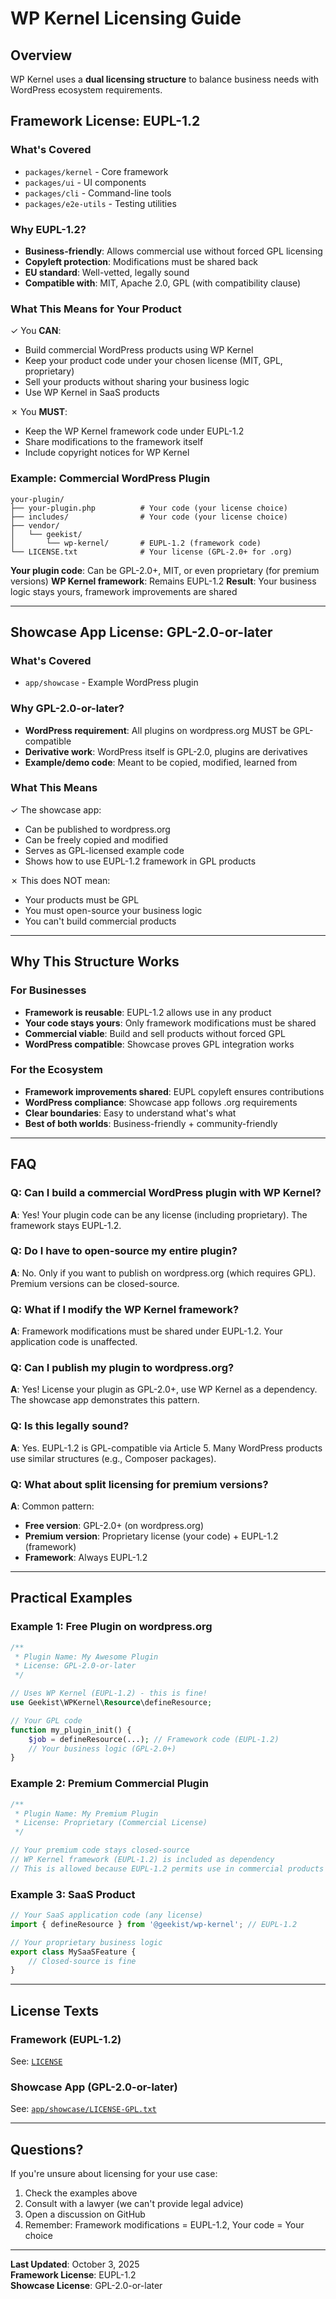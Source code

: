 # WP Kernel Licensing Guide

## Overview

WP Kernel uses a **dual licensing structure** to balance business needs with WordPress ecosystem requirements.

## Framework License: EUPL-1.2

### What's Covered

- `packages/kernel` - Core framework
- `packages/ui` - UI components
- `packages/cli` - Command-line tools
- `packages/e2e-utils` - Testing utilities

### Why EUPL-1.2?

- **Business-friendly**: Allows commercial use without forced GPL licensing
- **Copyleft protection**: Modifications must be shared back
- **EU standard**: Well-vetted, legally sound
- **Compatible with**: MIT, Apache 2.0, GPL (with compatibility clause)

### What This Means for Your Product

✓ You **CAN**:

- Build commercial WordPress products using WP Kernel
- Keep your product code under your chosen license (MIT, GPL, proprietary)
- Sell your products without sharing your business logic
- Use WP Kernel in SaaS products

✗ You **MUST**:

- Keep the WP Kernel framework code under EUPL-1.2
- Share modifications to the framework itself
- Include copyright notices for WP Kernel

### Example: Commercial WordPress Plugin

```
your-plugin/
├── your-plugin.php          # Your code (your license choice)
├── includes/                # Your code (your license choice)
├── vendor/
│   └── geekist/
│       └── wp-kernel/       # EUPL-1.2 (framework code)
└── LICENSE.txt              # Your license (GPL-2.0+ for .org)
```

**Your plugin code**: Can be GPL-2.0+, MIT, or even proprietary (for premium versions)
**WP Kernel framework**: Remains EUPL-1.2
**Result**: Your business logic stays yours, framework improvements are shared

---

## Showcase App License: GPL-2.0-or-later

### What's Covered

- `app/showcase` - Example WordPress plugin

### Why GPL-2.0-or-later?

- **WordPress requirement**: All plugins on wordpress.org MUST be GPL-compatible
- **Derivative work**: WordPress itself is GPL-2.0, plugins are derivatives
- **Example/demo code**: Meant to be copied, modified, learned from

### What This Means

✓ The showcase app:

- Can be published to wordpress.org
- Can be freely copied and modified
- Serves as GPL-licensed example code
- Shows how to use EUPL-1.2 framework in GPL products

✗ This does NOT mean:

- Your products must be GPL
- You must open-source your business logic
- You can't build commercial products

---

## Why This Structure Works

### For Businesses

- **Framework is reusable**: EUPL-1.2 allows use in any product
- **Your code stays yours**: Only framework modifications must be shared
- **Commercial viable**: Build and sell products without forced GPL
- **WordPress compatible**: Showcase proves GPL integration works

### For the Ecosystem

- **Framework improvements shared**: EUPL copyleft ensures contributions
- **WordPress compliance**: Showcase app follows .org requirements
- **Clear boundaries**: Easy to understand what's what
- **Best of both worlds**: Business-friendly + community-friendly

---

## FAQ

### Q: Can I build a commercial WordPress plugin with WP Kernel?

**A**: Yes! Your plugin code can be any license (including proprietary). The framework stays EUPL-1.2.

### Q: Do I have to open-source my entire plugin?

**A**: No. Only if you want to publish on wordpress.org (which requires GPL). Premium versions can be closed-source.

### Q: What if I modify the WP Kernel framework?

**A**: Framework modifications must be shared under EUPL-1.2. Your application code is unaffected.

### Q: Can I publish my plugin to wordpress.org?

**A**: Yes! License your plugin as GPL-2.0+, use WP Kernel as a dependency. The showcase app demonstrates this pattern.

### Q: Is this legally sound?

**A**: Yes. EUPL-1.2 is GPL-compatible via Article 5. Many WordPress products use similar structures (e.g., Composer packages).

### Q: What about split licensing for premium versions?

**A**: Common pattern:

- **Free version**: GPL-2.0+ (on wordpress.org)
- **Premium version**: Proprietary license (your code) + EUPL-1.2 (framework)
- **Framework**: Always EUPL-1.2

---

## Practical Examples

### Example 1: Free Plugin on wordpress.org

```php
/**
 * Plugin Name: My Awesome Plugin
 * License: GPL-2.0-or-later
 */

// Uses WP Kernel (EUPL-1.2) - this is fine!
use Geekist\WPKernel\Resource\defineResource;

// Your GPL code
function my_plugin_init() {
    $job = defineResource(...); // Framework code (EUPL-1.2)
    // Your business logic (GPL-2.0+)
}
```

### Example 2: Premium Commercial Plugin

```php
/**
 * Plugin Name: My Premium Plugin
 * License: Proprietary (Commercial License)
 */

// Your premium code stays closed-source
// WP Kernel framework (EUPL-1.2) is included as dependency
// This is allowed because EUPL-1.2 permits use in commercial products
```

### Example 3: SaaS Product

```javascript
// Your SaaS application code (any license)
import { defineResource } from '@geekist/wp-kernel'; // EUPL-1.2

// Your proprietary business logic
export class MySaaSFeature {
	// Closed-source is fine
}
```

---

## License Texts

### Framework (EUPL-1.2)

See: [`LICENSE`](./LICENSE)

### Showcase App (GPL-2.0-or-later)

See: [`app/showcase/LICENSE-GPL.txt`](./app/showcase/LICENSE-GPL.txt)

---

## Questions?

If you're unsure about licensing for your use case:

1. Check the examples above
2. Consult with a lawyer (we can't provide legal advice)
3. Open a discussion on GitHub
4. Remember: Framework modifications = EUPL-1.2, Your code = Your choice

---

**Last Updated**: October 3, 2025  
**Framework License**: EUPL-1.2  
**Showcase License**: GPL-2.0-or-later
